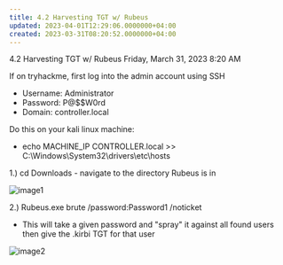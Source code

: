 ```yaml
---
title: 4.2 Harvesting TGT w/ Rubeus
updated: 2023-04-01T12:29:06.0000000+04:00
created: 2023-03-31T08:20:52.0000000+04:00
---
```


4.2 Harvesting TGT w/ Rubeus
Friday, March 31, 2023
8:20 AM

If on tryhackme, first log into the admin account using SSH
- Username: Administrator
- Password: P@\$\$W0rd
- Domain: controller.local

Do this on your kali linux machine:

- echo MACHINE_IP CONTROLLER.local \>\> C:\Windows\System32\drivers\etc\hosts

1.) cd Downloads - navigate to the directory Rubeus is in

![image1](image1-140.png)

2.) Rubeus.exe brute /password:Password1 /noticket

- This will take a given password and "spray" it against all found users then give the .kirbi TGT for that user

![image2](image2-69.png)

